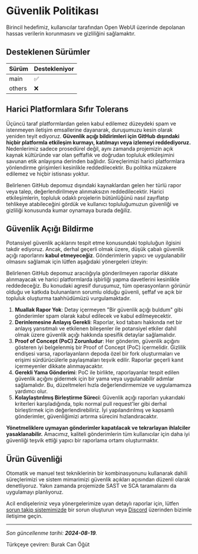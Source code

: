 # Güvenlik Politikası
Birincil hedefimiz, kullanıcılar tarafından Open WebUI üzerinde depolanan hassas verilerin korunmasını ve gizliliğini sağlamaktır.

## Desteklenen Sürümler
| Sürüm | Destekleniyor          |
| ------- | ------------------ |
| main    | :white_check_mark: |
| others  | :x:                |

## Harici Platformlara Sıfır Tolerans
Üçüncü taraf platformlardan gelen kabul edilemez düzeydeki spam ve istenmeyen iletişim emsallerine dayanarak, duruşumuzu kesin olarak yeniden teyit ediyoruz. **Güvenlik açığı bildirimleri için GitHub dışındaki hiçbir platformla etkileşim kurmayı, katılmayı veya izlemeyi reddediyoruz.** Nedenlerimiz sadece prosedürel değil, aynı zamanda projemizin açık kaynak kültüründe var olan şeffaflık ve doğrudan topluluk etkileşimini savunan etik anlayışına derinden bağlıdır. Süreçlerimizi harici platformlara yönlendirme girişimleri kesinlikle reddedilecektir. Bu politika müzakere edilemez ve hiçbir istisnası yoktur.

Belirlenen GitHub depomuz dışındaki kaynaklardan gelen her türlü rapor veya talep, değerlendirilmeye alınmaksızın reddedilecektir. Harici etkileşimlerin, topluluk odaklı projelerin bütünlüğünü nasıl zayıflatıp tehlikeye atabileceğini gördük ve kullanıcı topluluğumuzun güvenliği ve gizliliği konusunda kumar oynamaya burada değiliz.

## Güvenlik Açığı Bildirme
Potansiyel güvenlik açıklarını tespit etme konusundaki topluluğun ilgisini takdir ediyoruz. Ancak, derhal geçerli olmak üzere, düşük çabalı güvenlik açığı raporlarını **kabul etmeyeceğiz**. Gönderimlerin yapıcı ve uygulanabilir olmasını sağlamak için lütfen aşağıdaki yönergeleri izleyin:

Belirlenen GitHub depomuz aracılığıyla gönderilmeyen raporlar dikkate alınmayacak ve harici platformlarda işbirliği yapma davetlerini kesinlikle reddedeceğiz. Bu konudaki agresif duruşumuz, tüm operasyonların görünür olduğu ve katkıda bulunanların sorumlu olduğu güvenli, şeffaf ve açık bir topluluk oluşturma taahhüdümüzü vurgulamaktadır.

1.  **Muallak Rapor Yok**: Detay içermeyen "Bir güvenlik açığı buldum" gibi gönderimler spam olarak kabul edilecek ve kabul edilmeyecektir.
2.  **Derinlemesine Anlayış Gerekli**: Raporlar, kod tabanı hakkında net bir anlayış yansıtmalı ve etkilenen bileşenler ile potansiyel etkiler dahil olmak üzere güvenlik açığı hakkında spesifik detaylar sağlamalıdır.
3.  **Proof of Concept (PoC) Zorunludur**: Her gönderim, güvenlik açığını gösteren iyi belgelenmiş bir Proof of Concept (PoC) içermelidir. Gizlilik endişesi varsa, raporlayanların depoda özel bir fork oluşturmaları ve erişimi sürdürücülerle paylaşmaları teşvik edilir. Raporlar geçerli kanıt içermeyenler dikkate alınmayacaktır.
4.  **Gerekli Yama Gönderimi**: PoC ile birlikte, raporlayanlar tespit edilen güvenlik açığını gidermek için bir yama veya uygulanabilir adımlar sağlamalıdır. Bu, düzeltmeleri hızla değerlendirmemize ve uygulamamıza yardımcı olur.
5.  **Kolaylaştırılmış Birleştirme Süreci**: Güvenlik açığı raporları yukarıdaki kriterleri karşıladığında, tıpkı normal pull request'ler gibi derhal birleştirmek için değerlendirebiliriz. İyi yapılandırılmış ve kapsamlı gönderimler, güvenliğimizi artırma sürecini hızlandıracaktır.

**Yönetmeliklere uymayan gönderimler kapatılacak ve tekrarlayan ihlalciler yasaklanabilir.** Amacımız, kaliteli gönderimlerin tüm kullanıcılar için daha iyi güvenliği teşvik ettiği yapıcı bir raporlama ortamı oluşturmaktır.

## Ürün Güvenliği
Otomatik ve manuel test tekniklerinin bir kombinasyonunu kullanarak dahili süreçlerimizi ve sistem mimarimizi güvenlik açıkları açısından düzenli olarak denetliyoruz. Yakın zamanda projemizde SAST ve SCA taramalarını da uygulamayı planlıyoruz.

Acil endişeleriniz veya yönergelerimize uyan detaylı raporlar için, lütfen [sorun takip sistemimizde](/open-webui/open-webui/issues) bir sorun oluşturun veya [Discord](https://discord.gg/5rJgQTnV4s) üzerinden bizimle iletişime geçin.

---
_Son güncellenme tarihi:_ **_2024-08-19_**_._

Türkçeye çeviren: Burak Can Öğüt
